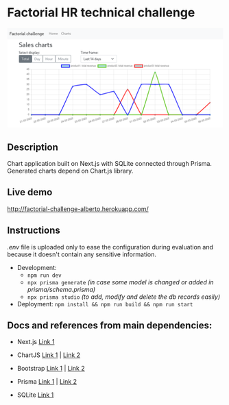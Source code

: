 # Factorial HR technical challenge

![Screenshot of factorial challenge repo](screenshot.png)

## Description

Chart application built on Next.js with SQLite connected through Prisma. Generated charts depend on Chart.js library.

## Live demo

http://factorial-challenge-alberto.herokuapp.com/

## Instructions

_.env_ file is uploaded only to ease the configuration during evaluation and because it doesn't contain any sensitive information.

-   Development:
    -   `npm run dev`
    -   `npx prisma generate` _(in case some model is changed or added in prisma/schema.prisma)_
    -   `npx prisma studio` _(to add, modify and delete the db records easily)_
-   Deployment: `npm install && npm run build && npm run start`

## Docs and references from main dependencies:

-   Next.js [Link 1](https://nextjs.org/docs/getting-started)

-   ChartJS [Link 1](https://react-chartjs-2.js.org/docs/migration-to-v4) | [Link 2](https://itnext.io/chartjs-tutorial-with-react-nextjs-with-examples-2f514fdc130)

-   Bootstrap [Link 1](https://getbootstrap.com/docs/4.1/getting-started/introduction/) | [Link 2](https://www.kindacode.com/article/how-to-correctly-use-bootstrap-5-in-next-js/)
-   Prisma [Link 1](https://www.prisma.io/nextjs) | [Link 2](https://www.prisma.io/docs/concepts/components/prisma-client/raw-database-access)
-   SQLite [Link 1](https://www.sqlite.org/lang_datefunc.html)
